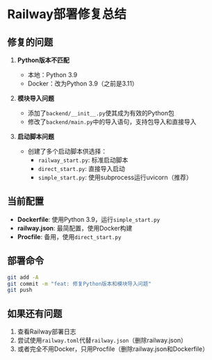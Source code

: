 # Railway部署修复总结

## 修复的问题

1. **Python版本不匹配**
   - 本地：Python 3.9
   - Docker：改为Python 3.9（之前是3.11）

2. **模块导入问题**
   - 添加了`backend/__init__.py`使其成为有效的Python包
   - 修改了`backend/main.py`中的导入语句，支持包导入和直接导入

3. **启动脚本问题**
   - 创建了多个启动脚本供选择：
     - `railway_start.py`: 标准启动脚本
     - `direct_start.py`: 直接导入启动
     - `simple_start.py`: 使用subprocess运行uvicorn（推荐）

## 当前配置

- **Dockerfile**: 使用Python 3.9，运行`simple_start.py`
- **railway.json**: 最简配置，使用Docker构建
- **Procfile**: 备用，使用`direct_start.py`

## 部署命令

```bash
git add -A
git commit -m "feat: 修复Python版本和模块导入问题"
git push
```

## 如果还有问题

1. 查看Railway部署日志
2. 尝试使用`railway.toml`代替`railway.json`（删除railway.json）
3. 或者完全不用Docker，只用Procfile（删除railway.json和Dockerfile）
